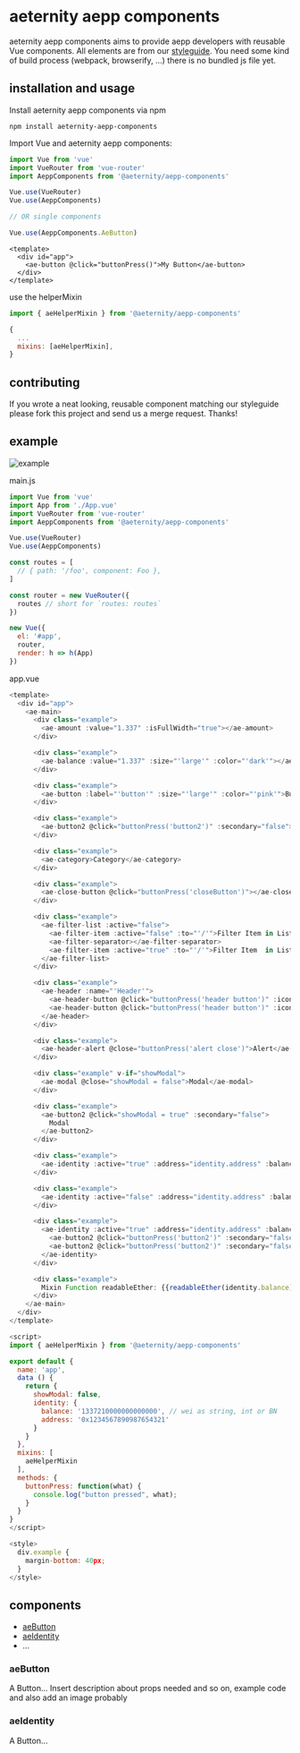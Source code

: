 # aeternity aepp components
aeternity aepp components aims to provide aepp developers with reusable Vue components. All elements are from our [styleguide](https://github.com/aeternity/aepp-prototypes). You need some kind of build process (webpack, browserify, ...) there is no bundled js file yet.

## installation and usage
Install aeternity aepp components via npm
```
npm install aeternity-aepp-components
```

Import Vue and aeternity aepp components:
``` javascript
import Vue from 'vue'
import VueRouter from 'vue-router'
import AeppComponents from '@aeternity/aepp-components'

Vue.use(VueRouter)
Vue.use(AeppComponents)

// OR single components

Vue.use(AeppComponents.AeButton)
```
```
<template>
  <div id="app">
    <ae-button @click="buttonPress()">My Button</ae-button>
  </div>
</template>
```
use the helperMixin
```javascript
import { aeHelperMixin } from '@aeternity/aepp-components'

{
  ...
  mixins: [aeHelperMixin],
}
```

## contributing
If you wrote a neat looking, reusable component matching our styleguide please fork this project and send us a merge request. Thanks!

## example

![example](https://i.imgur.com/VNAKrqX.png "Example")


main.js
```javascript
import Vue from 'vue'
import App from './App.vue'
import VueRouter from 'vue-router'
import AeppComponents from '@aeternity/aepp-components'

Vue.use(VueRouter)
Vue.use(AeppComponents)

const routes = [
  // { path: '/foo', component: Foo },
]

const router = new VueRouter({
  routes // short for `routes: routes`
})

new Vue({
  el: '#app',
  router,
  render: h => h(App)
})
```

app.vue
```javascript
<template>
  <div id="app">
    <ae-main>
      <div class="example">
        <ae-amount :value="1.337" :isFullWidth="true"></ae-amount>
      </div>

      <div class="example">
        <ae-balance :value="1.337" :size="'large'" :color="'dark'"></ae-balance>
      </div>

      <div class="example">
        <ae-button :label="'button'" :size="'large'" :color="'pink'">Button</ae-button>
      </div>

      <div class="example">
        <ae-button2 @click="buttonPress('button2')" :secondary="false">Button2</ae-button2>
      </div>

      <div class="example">
        <ae-category>Category</ae-category>
      </div>

      <div class="example">
        <ae-close-button @click="buttonPress('closeButton')"></ae-close-button>
      </div>

      <div class="example">
        <ae-filter-list :active="false">
          <ae-filter-item :active="false" :to="'/'">Filter Item in List</ae-filter-item>
          <ae-filter-separator></ae-filter-separator>
          <ae-filter-item :active="true" :to="'/'">Filter Item  in List</ae-filter-item>
        </ae-filter-list>
      </div>

      <div class="example">
        <ae-header :name="'Header'">
          <ae-header-button @click="buttonPress('header button')" :icon="false" :secondary="false">Header Button</ae-header-button>
          <ae-header-button @click="buttonPress('header button')" :icon="true" :secondary="true">Æ</ae-header-button>
        </ae-header>
      </div>

      <div class="example">
        <ae-header-alert @close="buttonPress('alert close')">Alert</ae-header-alert>
      </div>

      <div class="example" v-if="showModal">
        <ae-modal @close="showModal = false">Modal</ae-modal>
      </div>

      <div class="example">
        <ae-button2 @click="showModal = true" :secondary="false">
          Modal
        </ae-button2>
      </div>

      <div class="example">
        <ae-identity :active="true" :address="identity.address" :balance="identity.balance" :collapsed="false"></ae-identity>
      </div>

      <div class="example">
        <ae-identity :active="false" :address="identity.address" :balance="identity.balance" :collapsed="true"></ae-identity>
      </div>

      <div class="example">
        <ae-identity :active="true" :address="identity.address" :balance="identity.balance" :collapsed="false">
          <ae-button2 @click="buttonPress('button2')" :secondary="false">Button2</ae-button2>
          <ae-button2 @click="buttonPress('button2')" :secondary="false">Button2</ae-button2>
        </ae-identity>
      </div>

      <div class="example">
        Mixin Function readableEther: {{readableEther(identity.balance)}}
      </div>
    </ae-main>
  </div>
</template>

<script>
import { aeHelperMixin } from '@aeternity/aepp-components'

export default {
  name: 'app',
  data () {
    return {
      showModal: false,
      identity: {
        balance: '1337210000000000000', // wei as string, int or BN
        address: '0x1234567890987654321'
      }
    }
  },
  mixins: [
    aeHelperMixin
  ],
  methods: {
    buttonPress: function(what) {
      console.log("button pressed", what);
    }
  }
}
</script>

<style>
  div.example {
    margin-bottom: 40px;
  }
</style>
```

## components
* [aeButton](#aeButton)
* [aeIdentity](#aeIdentity)
* ...

### aeButton
A Button...
Insert description about props needed and so on, example code and also add an image probably

### aeIdentity
A Button...
